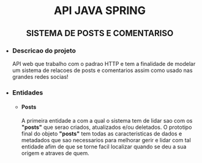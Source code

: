 <h1 align="center">API JAVA SPRING</h1>
<h2 align="center">SISTEMA DE POSTS E COMENTARISO</h2>

<ul>
<li>
<h3>Descricao do projeto</h3>
<p>API web que trabalho com o padrao HTTP e tem a finalidade de modelar um sistema de relacoes de posts e comentarios assim como usado nas grandes redes socias! </p>
</li>

<li><h3>Entidades</h3></li>
<ul>
<li>
 <h4>Posts</h4>
 <p>
 A primeira entidade a com a qual o sistema tem de lidar sao com os <strong>"posts"</strong> que serao criados, atualizados e/ou deletados. O prototipo final do objeto <strong>"posts"</strong> tem todas as caracteristicas de dados e metadados que sao necessarios para melhorar gerir e lidar com tal entidade afim de que se  torne facil localizar quando se deu a sua origem e atraves de quem.</p>
 <img src="">
</li>
</ul>
</ul>
